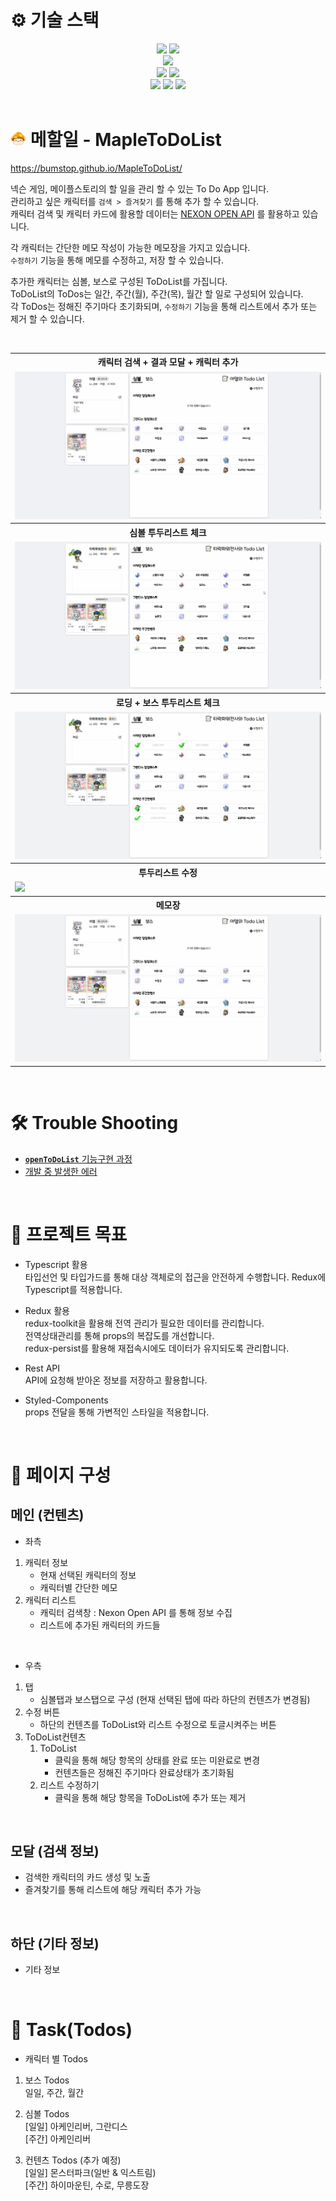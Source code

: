 # ⚙ 기술 스택

<!-- <img src="https://img.shields.io/badge/표시할이름-색상?style=for-the-badge&logo=기술스택아이콘&logoColor=white"> -->
<div align="center">
  <img src="https://img.shields.io/badge/html5-E34F26?style=for-the-badge&logo=html5&logoColor=white">
  <img src="https://img.shields.io/badge/css3-1572B6?style=for-the-badge&logo=css3&logoColor=white">
</div>
<div align="center">
  <img src="https://img.shields.io/badge/styledcomponents-1572B6?style=for-the-badge&logo=styledcomponents&logoColor=white"> 
</div> 
<div align="center">
  <img src="https://img.shields.io/badge/javascript-F7DF1E?style=for-the-badge&logo=javascript&logoColor=black">
  <img src="https://img.shields.io/badge/typescript-3178C6?style=for-the-badge&logo=typescript&logoColor=white">
</div>
<div align="center">
  <img src="https://img.shields.io/badge/react-61DAFB?style=for-the-badge&logo=react&logoColor=black">
  <img src="https://img.shields.io/badge/redux-764ABC?style=for-the-badge&logo=redux&logoColor=white">
  <img src="https://img.shields.io/badge/axios-5A29E4?style=for-the-badge&logo=axios&logoColor=white">
</div>

<br>

# <img src="./readme_image/maplelogo.png" width="25" height="25" vertical-align="top"/> 메할일 - MapleToDoList

https://bumstop.github.io/MapleToDoList/

넥슨 게임, 메이플스토리의 할 일을 관리 할 수 있는 To Do App 입니다.  
관리하고 싶은 캐릭터를 `검색 > 즐겨찾기` 를 통해 추가 할 수 있습니다.  
캐릭터 검색 및 캐릭터 카드에 활용할 데이터는 [NEXON OPEN API](https://openapi.nexon.com/game/maplestory/?id=22) 를 활용하고 있습니다.

각 캐릭터는 간단한 메모 작성이 가능한 메모장을 가지고 있습니다.  
`수정하기` 기능을 통해 메모를 수정하고, 저장 할 수 있습니다.

추가한 캐릭터는 심볼, 보스로 구성된 ToDoList를 가집니다.  
ToDoList의 ToDos는 일간, 주간(월), 주간(목), 월간 할 일로 구성되어 있습니다.  
각 ToDos는 정해진 주기마다 초기화되며, `수정하기` 기능을 통해 리스트에서 추가 또는 제거 할 수 있습니다.

<br>

<table>
   <tbody>
      <tr>
         <th style="text-align: center">캐릭터 검색 + 결과 모달 + 캐릭터 추가</th>
      </tr>
      <tr>
         <td><img src="./readme_image/mapletodolist1.gif" /></td>
      </tr>
      <tr>
         <th style="text-align: center">심볼 투두리스트 체크</th>
      </tr>
      <tr>
         <td><img src="./readme_image/mapletodolist2.gif"/></td>
      </tr>
      <tr>
         <th style="text-align: center">로딩 + 보스 투두리스트 체크</th> 
      </tr>
      <tr>
         <td><img src="./readme_image/mapletodolist3.gif" /></td>
      </tr>
      <tr>
         <th style="text-align: center">투두리스트 수정</th>
      </tr>
      <tr>
         <td><img src="./readme_image/mapletodolist4.gif" /></td>
      </tr>
      <tr>
         <th style="text-align: center">메모장</th>
      </tr>
      <tr>
         <td><img src="./readme_image/mapletodolist5.gif" /></td>
      </tr>
   </tbody>
</table>

<br>

# 🛠 Trouble Shooting

- [**`openToDoList`** 기능구현 과정](https://github.com/bumstop/MapleToDoList/blob/main/trouble_shooting/openToDoList.md)
- [개발 중 발생한 에러](https://github.com/bumstop/MapleToDoList/blob/main/trouble_shooting/dev_error.md)

<br>

# 📌 프로젝트 목표

- Typescript 활용  
  타입선언 및 타입가드를 통해 대상 객체로의 접근을 안전하게 수행합니다.
  Redux에 Typescript를 적용합니다.

- Redux 활용  
  redux-toolkit을 활용해 전역 관리가 필요한 데이터를 관리합니다.  
  전역상태관리를 통해 props의 복잡도를 개선합니다.  
  redux-persist를 활용해 재접속시에도 데이터가 유지되도록 관리합니다.

- Rest API  
  API에 요청해 받아온 정보를 저장하고 활용합니다.

- Styled-Components  
  props 전달을 통해 가변적인 스타일을 적용합니다.

<br>

# 📄 페이지 구성

## 메인 (컨텐츠)

- 좌측

1. 캐릭터 정보
   - 현재 선택된 캐릭터의 정보
   - 캐릭터별 간단한 메모
2. 캐릭터 리스트
   - 캐릭터 검색창 : Nexon Open API 를 통해 정보 수집
   - 리스트에 추가된 캐릭터의 카드들

<br/>

- 우측

1. 탭
   - 심볼탭과 보스탭으로 구성 (현재 선택된 탭에 따라 하단의 컨텐츠가 변경됨)
2. 수정 버튼
   - 하단의 컨텐츠를 ToDoList와 리스트 수정으로 토글시켜주는 버튼
3. ToDoList컨텐츠
   1. ToDoList
      - 클릭을 통해 해당 항목의 상태를 완료 또는 미완료로 변경
      - 컨텐츠들은 정해진 주기마다 완료상태가 초기화됨
   2. 리스트 수정하기
      - 클릭을 통해 해당 항목을 ToDoList에 추가 또는 제거

<br/>

## 모달 (검색 정보)

- 검색한 캐릭터의 카드 생성 및 노출
- 즐겨찾기를 통해 리스트에 해당 캐릭터 추가 가능

<br/>

## 하단 (기타 정보)

- 기타 정보

<br/>

# 📑 Task(Todos)

- 캐릭터 별 Todos

1. 보스 Todos  
   일일, 주간, 월간

2. 심볼 Todos  
   [일일] 아케인리버, 그란디스  
   [주간] 아케인리버

3. 컨텐츠 Todos (추가 예정)  
   [일일] 몬스터파크(일반 & 익스트림)  
   [주간] 하이마운틴, 수로, 무릉도장

